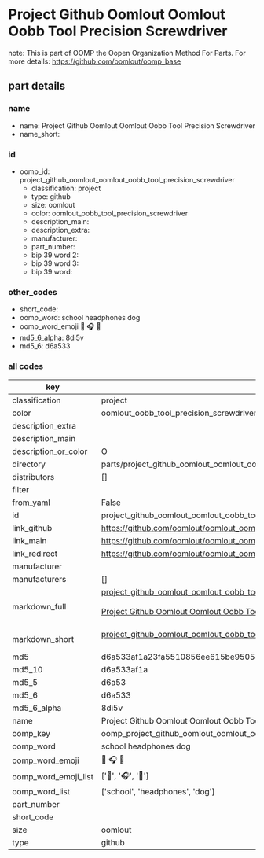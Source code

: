 # Project Github Oomlout Oomlout Oobb Tool Precision Screwdriver  

note: This is part of OOMP the Oopen Organization Method For Parts. For more details: https://github.com/oomlout/oomp_base

##  part details
  







### name
* name: Project Github Oomlout Oomlout Oobb Tool Precision Screwdriver
* name_short: 
### id
* oomp_id: project_github_oomlout_oomlout_oobb_tool_precision_screwdriver
  * classification: project
  * type: github
  * size: oomlout
  * color: oomlout_oobb_tool_precision_screwdriver
  * description_main: 
  * description_extra: 
  * manufacturer: 
  * part_number: 
  * bip 39 word 2: 
  * bip 39 word 3: 
  * bip 39 word: 

### other_codes
* short_code: 
* oomp_word: school headphones dog
* oomp_word_emoji :school: :headphones: :dog:
* md5_6_alpha: 8di5v
* md5_6: d6a533









### all codes 
| key | value |  
| --- | --- |  
| classification | project |  
| color | oomlout_oobb_tool_precision_screwdriver |  
| description_extra |  |  
| description_main |  |  
| description_or_color | O  |  
| directory | parts/project_github_oomlout_oomlout_oobb_tool_precision_screwdriver |  
| distributors | [] |  
| filter |  |  
| from_yaml | False |  
| id | project_github_oomlout_oomlout_oobb_tool_precision_screwdriver |  
| link_github | https://github.com/oomlout/oomlout_oomp_version_1_messy/tree/main/parts/project_github_oomlout_oomlout_oobb_tool_precision_screwdriver |  
| link_main | https://github.com/oomlout/oomlout_oomp_version_1_messy/tree/main/parts/project_github_oomlout_oomlout_oobb_tool_precision_screwdriver |  
| link_redirect | https://github.com/oomlout/oomlout_oomp_version_1_messy/tree/main/parts/project_github_oomlout_oomlout_oobb_tool_precision_screwdriver |  
| manufacturer |  |  
| manufacturers | [] |  
| markdown_full | [project_github_oomlout_oomlout_oobb_tool_precision_screwdriver](none)<br>[](none)<br>[Project Github Oomlout Oomlout Oobb Tool Precision Screwdriver](none)<br><br> |  
| markdown_short | [project_github_oomlout_oomlout_oobb_tool_precision_screwdriver](none)<br><br> |  
| md5 | d6a533af1a23fa5510856ee615be9505 |  
| md5_10 | d6a533af1a |  
| md5_5 | d6a53 |  
| md5_6 | d6a533 |  
| md5_6_alpha | 8di5v |  
| name | Project Github Oomlout Oomlout Oobb Tool Precision Screwdriver |  
| oomp_key | oomp_project_github_oomlout_oomlout_oobb_tool_precision_screwdriver |  
| oomp_word | school headphones dog |  
| oomp_word_emoji | :school: :headphones: :dog: |  
| oomp_word_emoji_list | [':school:', ':headphones:', ':dog:'] |  
| oomp_word_list | ['school', 'headphones', 'dog'] |  
| part_number |  |  
| short_code |  |  
| size | oomlout |  
| type | github |  
